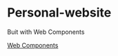 # Personal-website

Buit with Web Components

[Web Components](https://developer.mozilla.org/en-US/docs/Web/API/Web_components)
